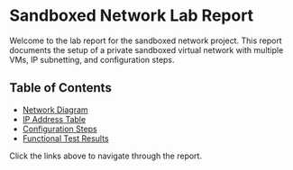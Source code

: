 # Sandboxed Network Lab Report

Welcome to the lab report for the sandboxed network project. This report documents the setup of a private sandboxed virtual network with multiple VMs, IP subnetting, and configuration steps.

## Table of Contents
- [Network Diagram](network-diagram.md)
- [IP Address Table](ip-address-table.md)
- [Configuration Steps](configuration-steps.md)
- [Functional Test Results](functional-test-results.md)

Click the links above to navigate through the report.
